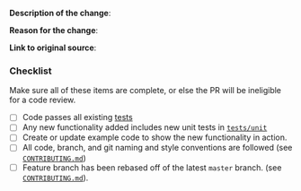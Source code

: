 <!-- 
Please explain WHAT you changed and WHY. 

The title should be descriptive, for example:

* *Fixed a typo in the apikeypermissions.md page*
* *Added the maximum number of domain whitelabels you can create to domains.md*
* *Fixing the number of days a batch id is valid in scheduling_parameters.md*

If this PR fixes an issue, please reference the issue number as well.

Fill out this form in the body:
-->

**Description of the change**:

**Reason for the change**:

**Link to original source**:

### Checklist

Make sure all of these items are complete, or else the PR will be ineligible for a code review.

- [ ] Code passes all existing [tests](https://github.com/sendgrid/php-http-client/tree/master/test)
- [ ] Any new functionality added includes new unit tests in [`tests/unit`](https://github.com/sendgrid/php-http-client/tree/master/test/unit)
- [ ] Create or update example code to show the new functionality in action.
- [ ] All code, branch, and git naming and style conventions are followed (see [`CONTRIBUTING.md`](https://github.com/sendgrid/php-http-client/blob/master/CONTRIBUTING.md#style-guidelines-and-naming-conventions))
- [ ] Feature branch has been rebased off of the latest `master` branch. (see [`CONTRIBUTING.md`](https://github.com/sendgrid/php-http-client/blob/master/CONTRIBUTING.md#creating-a-pull-request)).

<!-- 
Template based off of @ksigler7's Sendgrid docs PR template.
https://raw.githubusercontent.com/sendgrid/docs/develop/.github/PULL_REQUEST_TEMPLATE
@hydrosquall 
-->
